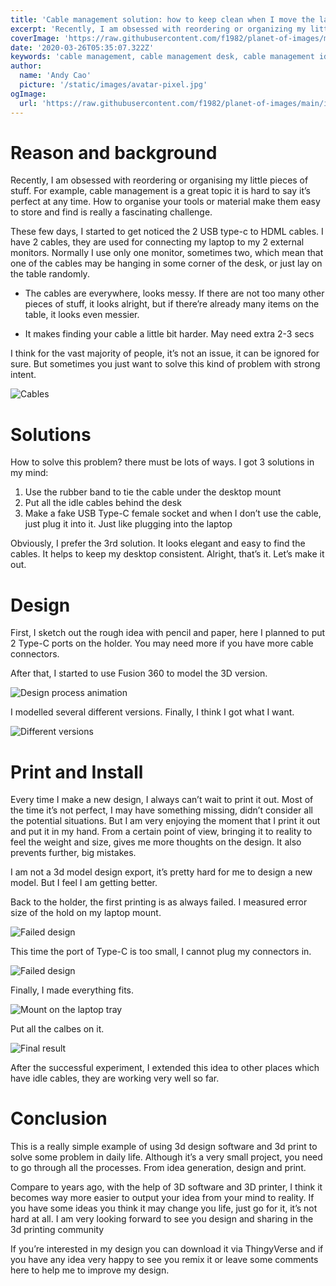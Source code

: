 ```yaml
---
title: 'Cable management solution: how to keep clean when I move the laptop outside the desk'
excerpt: 'Recently, I am obsessed with reordering or organizing my little pieces of stuff. For example, cable management is a great topic it is hard to say it’s perfect at any time. How to organize your tools or material make them easy to store and find is really a fascinating challenge.'
coverImage: 'https://raw.githubusercontent.com/f1982/planet-of-images/main/img/usbc-holder-cover-image.jpg'
date: '2020-03-26T05:35:07.322Z'
keywords: 'cable management, cable management desk, cable management ideas, cable management tray, wfh setups, developer desk, cable management tips, developer desk setup, dev desk setup'
author:
  name: 'Andy Cao'
  picture: '/static/images/avatar-pixel.jpg'
ogImage:
  url: 'https://raw.githubusercontent.com/f1982/planet-of-images/main/img/usbc-holder-cover-image.jpg'
---
```

# Reason and background

Recently, I am obsessed with reordering or organising my little pieces of stuff. For example, cable management is a great topic it is hard to say it’s perfect at any time. How to organise your tools or material make them easy to store and find is really a fascinating challenge.

These few days, I started to get noticed the 2 USB type-c to HDML cables. I have 2 cables, they are used for connecting my laptop to my 2 external monitors. Normally I use only one monitor, sometimes two, which mean that one of the cables may be hanging in some corner of the desk, or just lay on the table randomly.

* The cables are everywhere, looks messy. If there are not too many other pieces of stuff, it looks alright, but if there’re already many items on the table, it looks even messier.

* It makes finding your cable a little bit harder. May need extra 2-3 secs

I think for the vast majority of people, it’s not an issue, it can be ignored for sure. But sometimes you just want to solve this kind of problem with strong intent.

![Cables](https://raw.githubusercontent.com/f1982/planet-of-images/main/img/usbc-holder-cables-on-the-table.jpeg)

# Solutions

How to solve this problem? there must be lots of ways. I got 3 solutions in my mind:

1. Use the rubber band to tie the cable under the desktop mount
2. Put all the idle cables behind the desk
3. Make a fake USB Type-C female socket and when I don’t use the cable, just plug it into it. Just like plugging into the laptop

Obviously, I prefer the 3rd solution. It looks elegant and easy to find the cables. It helps to keep my desktop consistent. Alright, that’s it. Let’s make it out.

# Design

First, I sketch out the rough idea with pencil and paper, here I planned to put 2 Type-C ports on the holder. You may need more if you have more cable connectors.

After that, I started to use Fusion 360 to model the 3D version. 

![Design process animation](https://raw.githubusercontent.com/f1982/planet-of-images/main/img/usbc-holder-design-process.mov.gif)

I modelled several different versions. Finally, I think I got what I want.

![Different versions](https://raw.githubusercontent.com/f1982/planet-of-images/main/img/usbc-holder-different-models.png)

# Print and Install

Every time I make a new design, I always can’t wait to print it out. Most of the time it’s not perfect, I may have something missing, didn’t consider all the potential situations. But I am very enjoying the moment that I print it out and put it in my hand. From a certain point of view, bringing it to reality to feel the weight and size, gives me more thoughts on the design. It also prevents further, big mistakes.

I am not a 3d model design export, it’s pretty hard for me to design a new model. But I feel I am getting better.

Back to the holder, the first printing is as always failed. I measured error size of the hold on my laptop mount.  

![Failed design](https://raw.githubusercontent.com/f1982/planet-of-images/main/img/usbc-holder-printed-failed.jpeg)

This time the port of Type-C is too small, I cannot plug my connectors in.

![Failed design](https://raw.githubusercontent.com/f1982/planet-of-images/main/img/usbc-holder-printed-failed-2.jpeg)

Finally, I made everything fits.

![Mount on the laptop tray](https://raw.githubusercontent.com/f1982/planet-of-images/main/img/usbc-holder-mount-on.jpeg)

Put all the calbes on it.

![Final result](https://raw.githubusercontent.com/f1982/planet-of-images/main/img/usbc-holder-final-one-with-cables.jpeg)

After the successful experiment, I extended this idea to other places which have idle cables, they are working very well so far.

# Conclusion

This is a really simple example of using 3d design software and 3d print to solve some problem in daily life. Although it’s a very small project, you need to go through all the processes. From idea generation, design and print.

Compare to years ago, with the help of 3D software and 3D printer, I think it becomes way more easier to output your idea from your mind to reality. If you have some ideas you think it may change you life, just go for it, it’s not hard at all. I am very looking forward to see you design and sharing in the 3d printing community

If you’re interested in my design you can download it via ThingyVerse and if you have any idea very happy to see you remix it or leave some comments here to help me to improve my design.